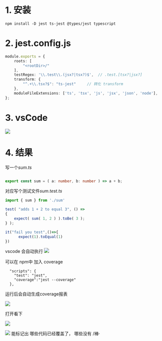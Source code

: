 # 1. 安装
```shell
npm install -D jest ts-jest @types/jest typescript
```

# 2. jest.config.js
```typescript
module.exports = {
    roots: [
        "<rootDir>/"
    ],
    testRegex: '\\.test\\.(jsx?|tsx?)$',  // .test.[tsx?|jsx?]
    transform: {
        "^.+\\.tsx?$": "ts-jest"     // 转化 transform
    },
    moduleFileExtensions: ['ts', 'tsx', 'js', 'jsx', 'json', 'node'],
};

```

# 3. vsCode
![](https://image-tuchang.oss-cn-beijing.aliyuncs.com/20201120104336.png)


# 4. 结果

写一个*sum.ts*
```typescript

export const sum = ( a: number, b: number ) => a + b;


```
对应写个测试文件*sum.test.ts*
```typescript
import { sum } from './sum'

test( "adds 1 + 2 to equal 3", () =>
{
    expect( sum( 1, 2 ) ).toBe( 3 );
} );

it("fail you test",()=>{
      expect(1).toEqual(1)
})
```


vscode 会自动执行
![](https://image-tuchang.oss-cn-beijing.aliyuncs.com/20201120104656.png)


可以在 npm中 加入 coverage 
```
  "scripts": {
    "test": "jest",
    "coverage":"jest --coverage"
  },
```

运行后会自动生成coverage报表

![](https://image-tuchang.oss-cn-beijing.aliyuncs.com/20201120105723.png)

打开看下

![](https://image-tuchang.oss-cn-beijing.aliyuncs.com/20201120105817.png)

![](https://image-tuchang.oss-cn-beijing.aliyuncs.com/20201120105839.png)
能标记出 哪些代码已经覆盖了， 哪些没有 /棒·